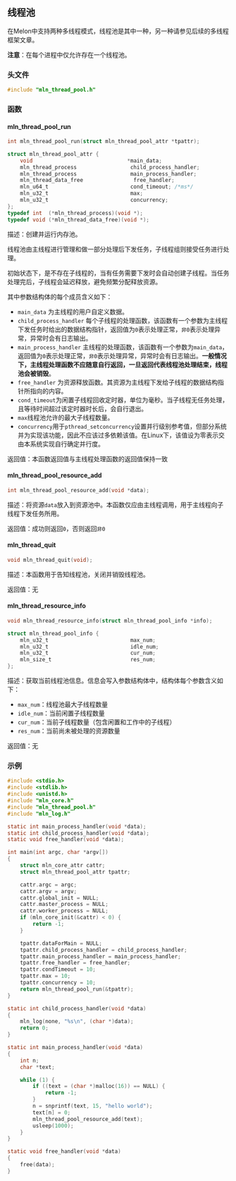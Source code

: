 ## 线程池

在Melon中支持两种多线程模式，线程池是其中一种，另一种请参见后续的多线程框架文章。

**注意**：在每个进程中仅允许存在一个线程池。



### 头文件

```c
#include "mln_thread_pool.h"
```



### 函数



#### mln_thread_pool_run

```c
int mln_thread_pool_run(struct mln_thread_pool_attr *tpattr);

struct mln_thread_pool_attr {
    void                              *main_data;
    mln_thread_process                 child_process_handler;
    mln_thread_process                 main_process_handler;
    mln_thread_data_free                free_handler;
    mln_u64_t                          cond_timeout; /*ms*/
    mln_u32_t                          max;
    mln_u32_t                          concurrency;
};
typedef int  (*mln_thread_process)(void *);
typedef void (*mln_thread_data_free)(void *);
```

描述：创建并运行内存池。

线程池由主线程进行管理和做一部分处理后下发任务，子线程组则接受任务进行处理。

初始状态下，是不存在子线程的，当有任务需要下发时会自动创建子线程。当任务处理完后，子线程会延迟释放，避免频繁分配释放资源。

其中参数结构体的每个成员含义如下：

- `main_data` 为主线程的用户自定义数据。
- `child_process_handler` 每个子线程的处理函数，该函数有一个参数为主线程下发任务时给出的数据结构指针，返回值为`0`表示处理正常，`非0`表示处理异常，异常时会有日志输出。
- `main_process_handler` 主线程的处理函数，该函数有一个参数为`main_data`，返回值为`0`表示处理正常，`非0`表示处理异常，异常时会有日志输出。**一般情况下，主线程处理函数不应随意自行返回，一旦返回代表线程池处理结束，线程池会被销毁**。
- `free_handler` 为资源释放函数。其资源为主线程下发给子线程的数据结构指针所指向的内容。
- `cond_timeout`为闲置子线程回收定时器，单位为毫秒。当子线程无任务处理，且等待时间超过该定时器时长后，会自行退出。
- `max`线程池允许的最大子线程数量。
- `concurrency`用于`pthread_setconcurrency`设置并行级别参考值，但部分系统并为实现该功能，因此不应该过多依赖该值。在Linux下，该值设为零表示交由本系统实现自行确定并行度。

返回值：本函数返回值与主线程处理函数的返回值保持一致



#### mln_thread_pool_resource_add

```c
int mln_thread_pool_resource_add(void *data);
```

描述：将资源`data`放入到资源池中。本函数仅应由主线程调用，用于主线程向子线程下发任务所用。

返回值：成功则返回`0`，否则返回`非0`



#### mln_thread_quit

```c
void mln_thread_quit(void);
```

描述：本函数用于告知线程池，关闭并销毁线程池。

返回值：无



#### mln_thread_resource_info

```c
void mln_thread_resource_info(struct mln_thread_pool_info *info);

struct mln_thread_pool_info {
    mln_u32_t                          max_num;
    mln_u32_t                          idle_num;
    mln_u32_t                          cur_num;
    mln_size_t                         res_num;
};
```

描述：获取当前线程池信息。信息会写入参数结构体中，结构体每个参数含义如下：

- `max_num`：线程池最大子线程数量
- `idle_num`：当前闲置子线程数量
- `cur_num`：当前子线程数量（包含闲置和工作中的子线程）
- `res_num`：当前尚未被处理的资源数量

返回值：无



### 示例

```c
#include <stdio.h>
#include <stdlib.h>
#include <unistd.h>
#include "mln_core.h"
#include "mln_thread_pool.h"
#include "mln_log.h"

static int main_process_handler(void *data);
static int child_process_handler(void *data);
static void free_handler(void *data);

int main(int argc, char *argv[])
{
    struct mln_core_attr cattr;
    struct mln_thread_pool_attr tpattr;

    cattr.argc = argc;
    cattr.argv = argv;
    cattr.global_init = NULL;
    cattr.master_process = NULL;
    cattr.worker_process = NULL;
    if (mln_core_init(&cattr) < 0) {
        return -1;
    }

    tpattr.dataForMain = NULL;
    tpattr.child_process_handler = child_process_handler;
    tpattr.main_process_handler = main_process_handler;
    tpattr.free_handler = free_handler;
    tpattr.condTimeout = 10;
    tpattr.max = 10;
    tpattr.concurrency = 10;
    return mln_thread_pool_run(&tpattr);
}

static int child_process_handler(void *data)
{
    mln_log(none, "%s\n", (char *)data);
    return 0;
}

static int main_process_handler(void *data)
{
    int n;
    char *text;

    while (1) {
        if ((text = (char *)malloc(16)) == NULL) {
            return -1;
        }
        n = snprintf(text, 15, "hello world");
        text[n] = 0;
        mln_thread_pool_resource_add(text);
        usleep(1000);
    }
}

static void free_handler(void *data)
{
    free(data);
}
```

